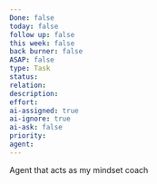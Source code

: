```yaml
---
Done: false
today: false
follow up: false
this week: false
back burner: false
ASAP: false
type: Task
status:
relation:
description:
effort:
ai-assigned: true
ai-ignore: true
ai-ask: false
priority:
agent:
---
```

Agent that acts as my mindset coach

